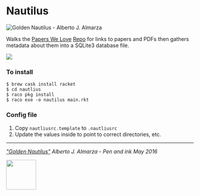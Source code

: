 Nautilus
========

![Golden Nautilus - Alberto J. Almarza](https://c1.staticflickr.com/8/7317/27363231515_421d83ffe5_b.jpg)

Walks the [Papers We Love](http://paperswelove.org) [Repo](https://github.com/papers-we-love/papers-we-love) for links to papers and PDFs then gathers metadata about them into a SQLite3 database file.

<img src="http://paperswelove.org/images/logo-top.svg" />

### To install

```
$ brew cask install racket
$ cd nautlius
$ raco pkg install
$ raco exe -o nautilus main.rkt
```

### Config file

1. Copy `nautliusrc.template` to `.nautliusrc`
1. Update the values inside to point to correct directories, etc.

---

_["Golden Nautilus"](https://www.flickr.com/photos/albertotem/27363231515/) Alberto J. Almarza - Pen and ink May 2016_

<a href="http://racket-lang.org/"><img src="http://racket-lang.org/img/racket-logo.svg" width="80" height="80" /></a>
